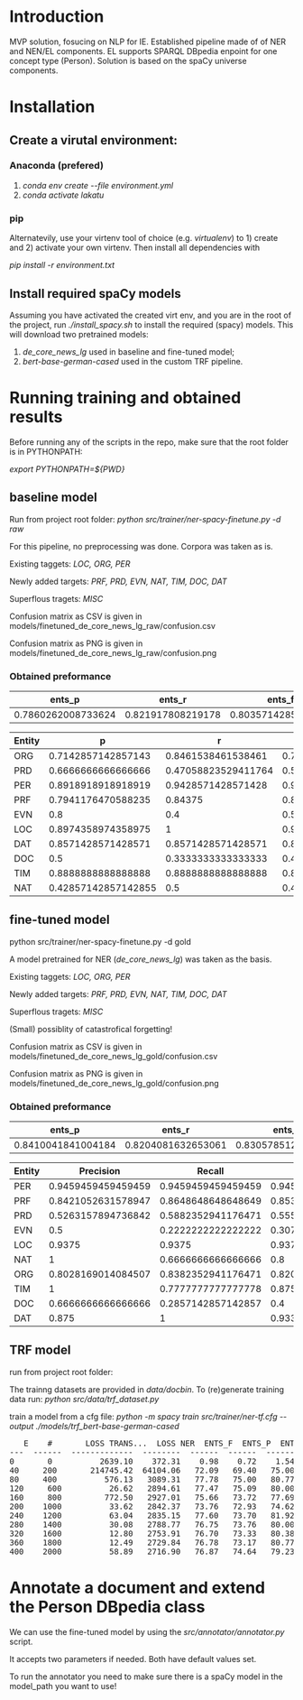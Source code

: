 # Introduction

MVP solution, fosucing on NLP for IE. Established pipeline made of of NER and NEN/EL components. 
EL supports SPARQL DBpedia enpoint for one concept type (Person). 
Solution is based on the spaCy universe components.

# Installation

## Create a virutal environment:

### Anaconda (prefered)

1. _conda env create --file environment.yml_
2. _conda activate lakatu_
   
### pip
   
Alternatevily, use your virtenv tool of choice (e.g. _virtualenv_) to 1) create and 2) activate your own virtenv. Then install all dependencies with

_pip install -r environment.txt_

## Install required spaCy models

Assuming you have activated the created virt env, and you are in the root of the project, run _./install_spacy.sh_ to install the required (spacy) models. This will download two pretrained models:

1. _de_core_news_lg_ used in baseline and fine-tuned model;
2. _bert-base-german-cased_ used in the custom TRF pipeline.

# Running training and obtained results

Before running any of the scripts in the repo, make sure that the root folder is in  PYTHONPATH: 

_export PYTHONPATH=${PWD}_

## baseline model

Run from project root folder: _python src/trainer/ner-spacy-finetune.py -d raw_

For this pipeline, no preprocessing was done. Corpora was taken as is.

Existing taggets: _LOC, ORG, PER_

Newly added targets: _PRF, PRD, EVN, NAT, TIM, DOC, DAT_

Superflous tragets: _MISC_

Confusion matrix as CSV is given in models/finetuned_de_core_news_lg_raw/confusion.csv

Confusion matrix as PNG is given in models/finetuned_de_core_news_lg_raw/confusion.png

### Obtained preformance

| ents_p             | ents_r            | ents_f             |
| ------------------ | ----------------- | ------------------ |
| 0.7860262008733624 | 0.821917808219178 | 0.8035714285714286 |

| Entity | p                   | r                   | f                  |
|--------|---------------------|---------------------|--------------------|
| ORG    | 0.7142857142857143  | 0.8461538461538461  | 0.7746478873239436 |
| PRD    | 0.6666666666666666  | 0.47058823529411764 | 0.5517241379310345 |
| PER    | 0.8918918918918919  | 0.9428571428571428  | 0.9166666666666667 |
| PRF    | 0.7941176470588235  | 0.84375             | 0.8181818181818182 |
| EVN    | 0.8                 | 0.4                 | 0.5333333333333333 |
| LOC    | 0.8974358974358975  | 1                   | 0.945945945945946  |
| DAT    | 0.8571428571428571  | 0.8571428571428571  | 0.8571428571428571 |
| DOC    | 0.5                 | 0.3333333333333333  | 0.4                |
| TIM    | 0.8888888888888888  | 0.8888888888888888  | 0.8888888888888888 |
| NAT    | 0.42857142857142855 | 0.5                 | 0.4615384615384615 |

## fine-tuned model

python src/trainer/ner-spacy-finetune.py -d gold

A model pretrained for NER (_de_core_news_lg_) was taken as the basis.

Existing taggets: _LOC, ORG, PER_

Newly added targets: _PRF, PRD, EVN, NAT, TIM, DOC, DAT_

Superflous tragets: _MISC_

(Small) possiblity of catastrofical forgetting!

Confusion matrix as CSV is given in models/finetuned_de_core_news_lg_gold/confusion.csv

Confusion matrix as PNG is given in models/finetuned_de_core_news_lg_gold/confusion.png

### Obtained preformance

| ents_p             | ents_r             | ents_f             |
| ------------------ | ------------------ | ------------------ |
| 0.8410041841004184 | 0.8204081632653061 | 0.8305785123966942 |


| Entity | Precision          | Recall             | F-score             |
|--------|--------------------|--------------------|---------------------|
| PER    | 0.9459459459459459 | 0.9459459459459459 | 0.9459459459459459  |
| PRF    | 0.8421052631578947 | 0.8648648648648649 | 0.8533333333333334  |
| PRD    | 0.5263157894736842 | 0.5882352941176471 | 0.5555555555555555  |
| EVN    | 0.5                | 0.2222222222222222 | 0.30769230769230765 |
| LOC    | 0.9375             | 0.9375             | 0.9375              |
| NAT    | 1                  | 0.6666666666666666 | 0.8                 |
| ORG    | 0.8028169014084507 | 0.8382352941176471 | 0.8201438848920864  |
| TIM    | 1                  | 0.7777777777777778 | 0.8750000000000001  |
| DOC    | 0.6666666666666666 | 0.2857142857142857 | 0.4                 |
| DAT    | 0.875              | 1                  | 0.9333333333333333  |

## TRF model

run from project root folder:

The trainng datasets are provided in _data/docbin_. To (re)generate training data run: _python src/data/trf_dataset.py_

train a model from a cfg file: _python -m spacy train src/trainer/ner-tf.cfg --output ./models/trf_bert-base-german-cased_

<pre>
   E    #       LOSS TRANS...  LOSS NER  ENTS_F  ENTS_P  ENTS_R  SCORE
---  ------  -------------  --------  ------  ------  ------  ------
0       0          2639.10    372.31    0.98    0.72    1.54    0.01
40     200       214745.42  64104.06   72.09   69.40   75.00    0.72
80     400          576.13   3089.31   77.78   75.00   80.77    0.78
120     600          26.62   2894.61   77.47   75.09   80.00    0.77
160     800         772.50   2927.01   75.66   73.72   77.69    0.76
200    1000          33.62   2842.37   73.76   72.93   74.62    0.74
240    1200          63.04   2835.15   77.60   73.70   81.92    0.78
280    1400          30.08   2788.77   76.75   73.76   80.00    0.77
320    1600          12.80   2753.91   76.70   73.33   80.38    0.77
360    1800          12.49   2729.84   76.78   73.17   80.77    0.77
400    2000          58.89   2716.90   76.87   74.64   79.23    0.77
</pre>

# Annotate a document and extend the Person DBpedia class

We can use the fine-tuned model by using the _src/annotator/annotator.py_ script. 

It accepts two parameters if needed.  Both have default values set. 

To run the annotator you need to make sure there is a spaCy model in the model_path you want to use!
